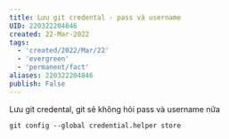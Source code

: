 ```yaml
---
title: Lưu git credental - pass và username
UID: 220322204846
created: 22-Mar-2022
tags:
  - 'created/2022/Mar/22'
  - 'evergreen'
  - 'permanent/fact'
aliases: 220322204846
publish: False
---
```


Lưu git credental, git sẽ không hỏi pass và username nữa

```
git config --global credential.helper store
```

